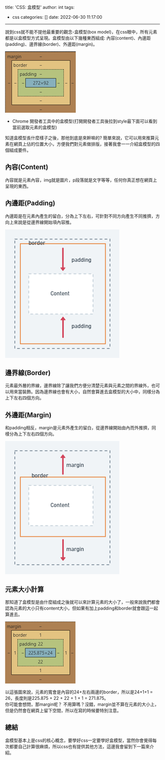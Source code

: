 title: 'CSS: 盒模型'
author: int
tags:
  - css
categories: []
date: 2022-06-30 11:17:00
---
說到css就不能不提他最重要的觀念-盒模型(box model)，在css眼中，所有元素都是以盒模型方式呈現。盒模型由以下幾種東西組成: 內容(content)、內邊距(padding)、邊界線(border)、外邊距(margin)。



![box-model](../images/pasted-82.png)
* Chrome 開發者工具中的盒模型(打開開發者工具後拉到style最下面可以看到當前選取元素的盒模型)

知道盒模型長什麼樣子之後，那他到底是來幹嘛的? 簡單來說，它可以用來推算元素在網頁上佔的位置大小，方便我們對元素做排版，接著我會一一介紹盒模型的四個組成要件。

## 內容(Content)
內容就是元素內容，img就是圖片，p段落就是文字等等，任何你真正想在網頁上呈現的東西。

## 內邊距(Padding)
內邊距是在元素內產生的留白，分為上下左右，可針對不同方向產生不同推擠，方向上來說是從邊界線開始項內容推。

![padding](../images/pasted-86.png)

## 邊界線(Border)
元素最外層的界線，邊界線除了讓我們方便分清楚元素與元素之間的界線外，也可以用來當裝飾。因為邊界線也會有大小，自然會算進去盒模型的大小中，同樣分為上下左右四個方向。

## 外邊距(Margin)

和padding相反，margin是元素外產生的留白，從邊界線開始由內而外推擠，同樣分為上下左右四個方向。


![margin](../images/pasted-84.png)

## 元素大小計算

那知道了盒模型是由什麼組成之後就可以來計算元素的大小了，一般來說我們都會認為元素的大小只有content大小，但如果有加上padding和border就會跟這一起算進去。

![包含padding和border的和模型範例](../images/pasted-87.png)

以這張圖來說，元素的寬會是內容的24+左右兩邊的border，所以是24+1+1 = 26，長度則是225.875 + 22 + 22 + 1 + 1 = 271.875。<br/>你可能會想問，那margin呢？ 不用算嗎？沒錯，margin並不算在元素的大小上，但是仍然會在網頁上留下空間，所以在寫的時候要特別注意。

## 總結
盒模型基本上是css的核心概念，要學好css一定要學好盒模型，當然你會覺得每次都要自己計算很麻煩，所以css也有提供其他方法，這邊我會留到下一篇來介紹。

